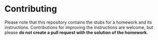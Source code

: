 # Contributing

Please note that this repository contains the stubs for a homework and its instructions. Contributions for improving the instructions are welcome, but please **do not create a pull request with the solution of the homework**.

